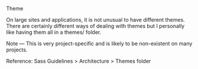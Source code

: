 Theme

On large sites and applications, it is not unusual to have different themes. There are certainly different ways of dealing with themes but I personally like having them all in a themes/ folder.

Note — This is very project-specific and is likely to be non-existent on many projects.

Reference: Sass Guidelines > Architecture > Themes folder
